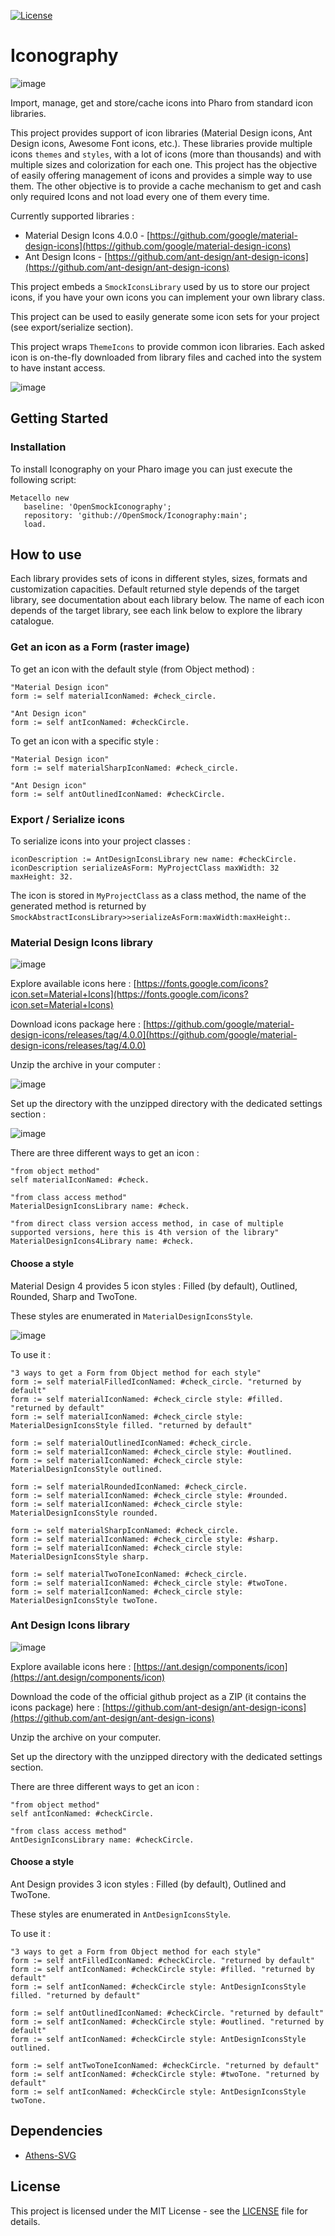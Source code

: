 [![License](https://img.shields.io/github/license/OpenSmock/Iconography.svg)](./LICENSE)

# Iconography

![image](https://github.com/OpenSmock/Iconography/assets/49183340/836be8c3-6b11-4b49-90ac-d9a122cdbcab)

Import, manage, get and store/cache icons into Pharo from standard icon libraries.

This project provides support of icon libraries (Material Design icons, Ant Design icons, Awesome Font icons, etc.). These libraries provide multiple icons `themes` and `styles`, with a lot of icons (more than thousands) and with multiple sizes and colorization for each one. This project has the objective of easily offering management of icons and provides a simple way to use them. The other objective is to provide a cache mechanism to get and cash only required Icons and not load every one of them every time. 

Currently supported libraries : 
- Material Design Icons 4.0.0 - [https://github.com/google/material-design-icons](https://github.com/google/material-design-icons)
- Ant Design Icons - [https://github.com/ant-design/ant-design-icons](https://github.com/ant-design/ant-design-icons)

This project embeds a `SmockIconsLibrary` used by us to store our project icons, if you have your own icons you can implement your own library class.

This project can be used to easily generate some icon sets for your project (see export/serialize section).

This project wraps `ThemeIcons` to provide common icon libraries. Each asked icon is on-the-fly downloaded from library files and cached into the system to have instant access.

![image](https://user-images.githubusercontent.com/49183340/229850382-7ec18735-7b97-42e8-bad6-83f0ce69d876.png)

## Getting Started

### Installation

To install Iconography on your Pharo image you can just execute the following script:

```smalltalk
Metacello new
   baseline: 'OpenSmockIconography';
   repository: 'github://OpenSmock/Iconography:main';
   load.
```

## How to use

Each library provides sets of icons in different styles, sizes, formats and customization capacities.
Default returned style depends of the target library, see documentation about each library below.
The name of each icon depends of the target library, see each link below to explore the library catalogue.

### Get an icon as a Form (raster image)

To get an icon with the default style (from Object method) : 

```smalltalk
"Material Design icon"
form := self materialIconNamed: #check_circle.

"Ant Design icon"
form := self antIconNamed: #checkCircle.
```

To get an icon with a specific style : 

```smalltalk
"Material Design icon"
form := self materialSharpIconNamed: #check_circle.

"Ant Design icon"
form := self antOutlinedIconNamed: #checkCircle.
```

### Export / Serialize icons

To serialize icons into your project classes :

```smalltalk
iconDescription := AntDesignIconsLibrary new name: #checkCircle.
iconDescription serializeAsForm: MyProjectClass maxWidth: 32 maxHeight: 32.
```

The icon is stored in `MyProjectClass` as a class method, the name of the generated method is returned by `SmockAbstractIconsLibrary>>serializeAsForm:maxWidth:maxHeight:`.

### Material Design Icons library

![image](https://github.com/OpenSmock/Iconography/assets/49183340/bb69178c-6082-4068-92b5-bfcc8d4a5807)

Explore available icons here : [https://fonts.google.com/icons?icon.set=Material+Icons](https://fonts.google.com/icons?icon.set=Material+Icons)

Download icons package here : [https://github.com/google/material-design-icons/releases/tag/4.0.0](https://github.com/google/material-design-icons/releases/tag/4.0.0)

Unzip the archive in your computer : 

![image](https://user-images.githubusercontent.com/49183340/229849591-2ca48e2e-d816-49dc-abf2-d32be1d856db.png)

Set up the directory with the unzipped directory with the dedicated settings section : 

![image](https://user-images.githubusercontent.com/49183340/229849889-d8a3946a-070c-4fa2-b423-f49a63e8a9cd.png)

There are three different ways to get an icon :

```smalltalk
"from object method"
self materialIconNamed: #check.

"from class access method"
MaterialDesignIconsLibrary name: #check.

"from direct class version access method, in case of multiple supported versions, here this is 4th version of the library"
MaterialDesignIcons4Library name: #check.
```

#### Choose a style

Material Design 4 provides 5 icon styles : Filled (by default), Outlined, Rounded, Sharp and TwoTone.

These styles are enumerated in `MaterialDesignIconsStyle`.

![image](https://user-images.githubusercontent.com/49183340/230070325-8eb61ff7-7037-449f-95df-b62bd82200f5.png)

To use it :

```smalltalk
"3 ways to get a Form from Object method for each style"
form := self materialFilledIconNamed: #check_circle. "returned by default"
form := self materialIconNamed: #check_circle style: #filled. "returned by default"
form := self materialIconNamed: #check_circle style: MaterialDesignIconsStyle filled. "returned by default"

form := self materialOutlinedIconNamed: #check_circle.
form := self materialIconNamed: #check_circle style: #outlined.
form := self materialIconNamed: #check_circle style: MaterialDesignIconsStyle outlined.

form := self materialRoundedIconNamed: #check_circle.
form := self materialIconNamed: #check_circle style: #rounded.
form := self materialIconNamed: #check_circle style: MaterialDesignIconsStyle rounded.

form := self materialSharpIconNamed: #check_circle.
form := self materialIconNamed: #check_circle style: #sharp.
form := self materialIconNamed: #check_circle style: MaterialDesignIconsStyle sharp.

form := self materialTwoToneIconNamed: #check_circle.
form := self materialIconNamed: #check_circle style: #twoTone.
form := self materialIconNamed: #check_circle style: MaterialDesignIconsStyle twoTone.
```

### Ant Design Icons library

![image](https://github.com/OpenSmock/Iconography/assets/49183340/fab7aafa-dca3-4766-ac2a-25ba21707d48)

Explore available icons here : [https://ant.design/components/icon](https://ant.design/components/icon)

Download the code of the official github project as a ZIP (it contains the icons package) here : [https://github.com/ant-design/ant-design-icons](https://github.com/ant-design/ant-design-icons)

Unzip the archive on your computer.

Set up the directory with the unzipped directory with the dedicated settings section.

There are three different ways to get an icon :

```smalltalk
"from object method"
self antIconNamed: #checkCircle.

"from class access method"
AntDesignIconsLibrary name: #checkCircle.
```

#### Choose a style

Ant Design provides 3 icon styles : Filled (by default), Outlined and TwoTone.

These styles are enumerated in `AntDesignIconsStyle`.

To use it :

```smalltalk
"3 ways to get a Form from Object method for each style"
form := self antFilledIconNamed: #checkCircle. "returned by default"
form := self antIconNamed: #checkCircle style: #filled. "returned by default"
form := self antIconNamed: #checkCircle style: AntDesignIconsStyle filled. "returned by default"

form := self antOutlinedIconNamed: #checkCircle. "returned by default"
form := self antIconNamed: #checkCircle style: #outlined. "returned by default"
form := self antIconNamed: #checkCircle style: AntDesignIconsStyle outlined.

form := self antTwoToneIconNamed: #checkCircle. "returned by default"
form := self antIconNamed: #checkCircle style: #twoTone. "returned by default"
form := self antIconNamed: #checkCircle style: AntDesignIconsStyle twoTone.
```

## Dependencies

- [Athens-SVG](https://github.com/pharo-contributions/Athens-SVG)

## License

This project is licensed under the MIT License - see the [LICENSE](LICENSE) file for details.
